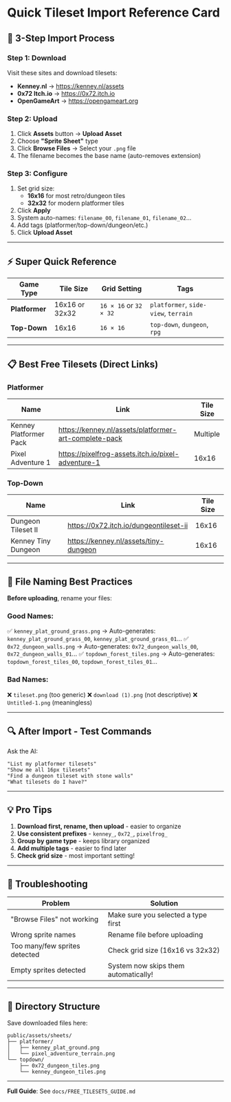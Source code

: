 # Quick Tileset Import Reference Card

## 🚀 **3-Step Import Process**

### **Step 1: Download**
Visit these sites and download tilesets:
- **Kenney.nl** → https://kenney.nl/assets
- **0x72 Itch.io** → https://0x72.itch.io
- **OpenGameArt** → https://opengameart.org

### **Step 2: Upload**
1. Click **Assets** button → **Upload Asset**
2. Choose **"Sprite Sheet"** type
3. Click **Browse Files** → Select your `.png` file
4. The filename becomes the base name (auto-removes extension)

### **Step 3: Configure**
1. Set grid size:
   - **16x16** for most retro/dungeon tiles
   - **32x32** for modern platformer tiles
2. Click **Apply**
3. System auto-names: `filename_00`, `filename_01`, `filename_02`...
4. Add tags (platformer/top-down/dungeon/etc.)
5. Click **Upload Asset**

---

## ⚡ **Super Quick Reference**

| Game Type | Tile Size | Grid Setting | Tags |
|-----------|-----------|--------------|------|
| **Platformer** | 16x16 or 32x32 | `16 × 16` or `32 × 32` | `platformer`, `side-view`, `terrain` |
| **Top-Down** | 16x16 | `16 × 16` | `top-down`, `dungeon`, `rpg` |

---

## 📋 **Best Free Tilesets** (Direct Links)

### Platformer
| Name | Link | Tile Size |
|------|------|-----------|
| Kenney Platformer Pack | https://kenney.nl/assets/platformer-art-complete-pack | Multiple |
| Pixel Adventure 1 | https://pixelfrog-assets.itch.io/pixel-adventure-1 | 16x16 |

### Top-Down
| Name | Link | Tile Size |
|------|------|-----------|
| Dungeon Tileset II | https://0x72.itch.io/dungeontileset-ii | 16x16 |
| Kenney Tiny Dungeon | https://kenney.nl/assets/tiny-dungeon | 16x16 |

---

## 🎯 **File Naming Best Practices**

**Before uploading**, rename your files:

### Good Names:
✅ `kenney_plat_ground_grass.png` → Auto-generates: `kenney_plat_ground_grass_00`, `kenney_plat_ground_grass_01`...
✅ `0x72_dungeon_walls.png` → Auto-generates: `0x72_dungeon_walls_00`, `0x72_dungeon_walls_01`...
✅ `topdown_forest_tiles.png` → Auto-generates: `topdown_forest_tiles_00`, `topdown_forest_tiles_01`...

### Bad Names:
❌ `tileset.png` (too generic)
❌ `download (1).png` (not descriptive)
❌ `Untitled-1.png` (meaningless)

---

## 🔍 **After Import - Test Commands**

Ask the AI:
```
"List my platformer tilesets"
"Show me all 16px tilesets"
"Find a dungeon tileset with stone walls"
"What tilesets do I have?"
```

---

## 💡 **Pro Tips**

1. **Download first, rename, then upload** - easier to organize
2. **Use consistent prefixes** - `kenney_`, `0x72_`, `pixelfrog_`
3. **Group by game type** - keeps library organized
4. **Add multiple tags** - easier to find later
5. **Check grid size** - most important setting!

---

## 🐛 **Troubleshooting**

| Problem | Solution |
|---------|----------|
| "Browse Files" not working | Make sure you selected a type first |
| Wrong sprite names | Rename file before uploading |
| Too many/few sprites detected | Check grid size (16x16 vs 32x32) |
| Empty sprites detected | System now skips them automatically! |

---

## 📁 **Directory Structure**

Save downloaded files here:
```
public/assets/sheets/
├── platformer/
│   ├── kenney_plat_ground.png
│   └── pixel_adventure_terrain.png
└── topdown/
    ├── 0x72_dungeon_tiles.png
    └── kenney_dungeon_tiles.png
```

---

**Full Guide**: See `docs/FREE_TILESETS_GUIDE.md`

